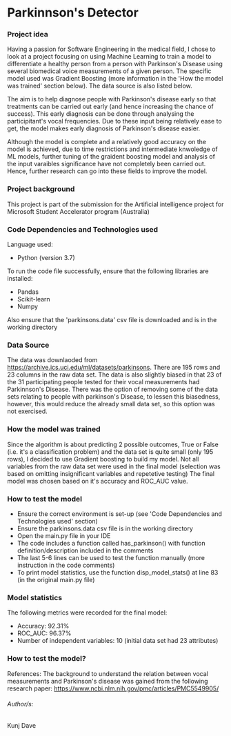 # Parkinnson's Detector

### Project idea 
Having a passion for Software Engineering in the medical field, I chose to look at a project focusing on using Machine Learning to train a model to differentiate a healthy person from a person with Parkinson's Disease using several biomedical voice measurements of a given person. The specific model used was Gradient Boosting (more information in the 'How the model was trained' section below). The data source is also listed below. 

The aim is to help diagnose people with Parkinson's disease early so that treatments can be carried out early (and hence increasing the chance of success). This early diagnosis can be done through analysing the participitant's vocal frequencies. Due to these input being relatively ease to get, the model makes early diagnosis of Parkinson's disease easier. 

Although the model is complete and a relatively good accuracy on the model is achieved, due to time restrictions and intermediate knwoledge of ML models, further tuning of the graident boosting model and analysis of the input varaibles significance have not completely been carried out. Hence, further research can go into these fields to improve the model.

### Project background 
This project is part of the submission for the Artificial intelligence project for Microsoft Student Accelerator program (Australia)

### Code Dependencies and Technologies used
Language used:
- Python (version 3.7)

To run the code file successfully, ensure that the following libraries are installed:
- Pandas
- Scikit-learn
- Numpy

Also ensure that the 'parkinsons.data' csv file is downloaded and is in the working directory

### Data Source
The data was downlaoded from https://archive.ics.uci.edu/ml/datasets/parkinsons. There are 195 rows and 23 columns in the raw data set. The data is also slightly biased in that 23 of the 31 participating people tested for their vocal measurements had Parkinnson's Disease. There was the option of removing some of the data sets relating to people with parkinson's Disease, to lessen this biasedness, however, this would reduce the already small data set, so this option was not exercised. 

### How the model was trained
Since the algorithm is about predicting 2 possible outcomes, True or False (i.e. it's a classification problem) and the data set is quite small (only 195 rows), I decided to use Gradient boosting to build my model. Not all variables from the raw data set were used in the final model (selection was based on omitting insignificant variables and repetetive testing) 
The final model was chosen based on it's accuracy and ROC_AUC value.

### How to test the model
- Ensure the correct environment is set-up (see 'Code Dependencies and Technologies used' section)
- Ensure the parkinsons.data csv file is in the working directory
- Open the main.py file in your IDE
- The code includes a function called has_parkinson() with function definition/description included in the comments
- The last 5-6 lines can be used to test the function manually (more instruction in the code comments)
- To print model statistics, use the function disp_model_stats() at line 83 (in the original main.py file)

### Model statistics
The following metrics were recorded for the final model:
- Accuracy: 92.31%
- ROC_AUC: 96.37%
- Number of independent variables: 10 (initial data set had 23 attributes)

### How to test the model?

References: The background to understand the relation between vocal measurements and Parkinson's disease was gained from the following research paper: https://www.ncbi.nlm.nih.gov/pmc/articles/PMC5549905/

###### Author/s: 
Kunj Dave

